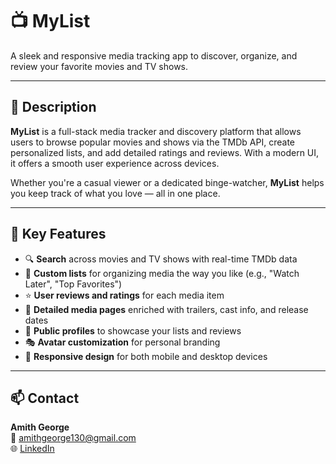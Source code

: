 # 📺 MyList

A sleek and responsive media tracking app to discover, organize, and review your favorite movies and TV shows.

---

## 📌 Description

**MyList** is a full-stack media tracker and discovery platform that allows users to browse popular movies and shows via the TMDb API, create personalized lists, and add detailed ratings and reviews. With a modern UI, it offers a smooth user experience across devices.

Whether you're a casual viewer or a dedicated binge-watcher, **MyList** helps you keep track of what you love — all in one place.

---

## 🚀 Key Features

- 🔍 **Search** across movies and TV shows with real-time TMDb data  
- 📝 **Custom lists** for organizing media the way you like (e.g., "Watch Later", "Top Favorites")  
- ⭐ **User reviews and ratings** for each media item  
- 🧾 **Detailed media pages** enriched with trailers, cast info, and release dates  
- 👤 **Public profiles** to showcase your lists and reviews  
- 🎭 **Avatar customization** for personal branding  
- 📱 **Responsive design** for both mobile and desktop devices  

---

## 📫 Contact

**Amith George**  
📧 amithgeorge130@gmail.com  
🌐 [LinkedIn](https://www.linkedin.com/in/amith-george/)  
